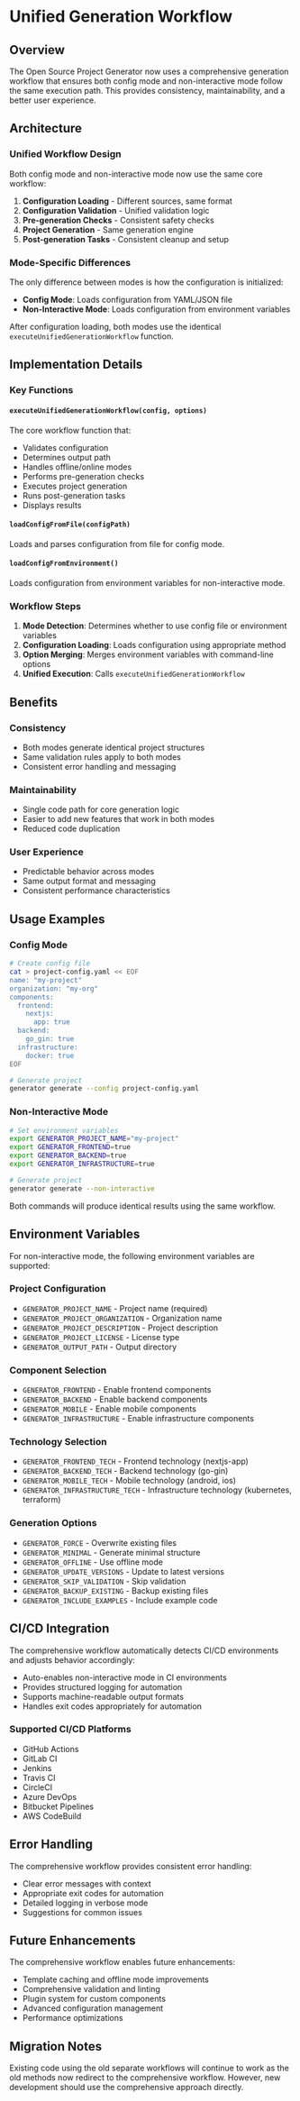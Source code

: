 # Unified Generation Workflow

## Overview

The Open Source Project Generator now uses a comprehensive generation workflow that ensures both config mode and non-interactive mode follow the same execution path. This provides consistency, maintainability, and a better user experience.

## Architecture

### Unified Workflow Design

Both config mode and non-interactive mode now use the same core workflow:

1. **Configuration Loading** - Different sources, same format
2. **Configuration Validation** - Unified validation logic
3. **Pre-generation Checks** - Consistent safety checks
4. **Project Generation** - Same generation engine
5. **Post-generation Tasks** - Consistent cleanup and setup

### Mode-Specific Differences

The only difference between modes is how the configuration is initialized:

- **Config Mode**: Loads configuration from YAML/JSON file
- **Non-Interactive Mode**: Loads configuration from environment variables

After configuration loading, both modes use the identical `executeUnifiedGenerationWorkflow` function.

## Implementation Details

### Key Functions

#### `executeUnifiedGenerationWorkflow(config, options)`

The core workflow function that:

- Validates configuration
- Determines output path
- Handles offline/online modes
- Performs pre-generation checks
- Executes project generation
- Runs post-generation tasks
- Displays results

#### `loadConfigFromFile(configPath)`

Loads and parses configuration from file for config mode.

#### `loadConfigFromEnvironment()`

Loads configuration from environment variables for non-interactive mode.

### Workflow Steps

1. **Mode Detection**: Determines whether to use config file or environment variables
2. **Configuration Loading**: Loads configuration using appropriate method
3. **Option Merging**: Merges environment variables with command-line options
4. **Unified Execution**: Calls `executeUnifiedGenerationWorkflow`

## Benefits

### Consistency

- Both modes generate identical project structures
- Same validation rules apply to both modes
- Consistent error handling and messaging

### Maintainability

- Single code path for core generation logic
- Easier to add new features that work in both modes
- Reduced code duplication

### User Experience

- Predictable behavior across modes
- Same output format and messaging
- Consistent performance characteristics

## Usage Examples

### Config Mode

```bash
# Create config file
cat > project-config.yaml << EOF
name: "my-project"
organization: "my-org"
components:
  frontend:
    nextjs:
      app: true
  backend:
    go_gin: true
  infrastructure:
    docker: true
EOF

# Generate project
generator generate --config project-config.yaml
```

### Non-Interactive Mode

```bash
# Set environment variables
export GENERATOR_PROJECT_NAME="my-project"
export GENERATOR_FRONTEND=true
export GENERATOR_BACKEND=true
export GENERATOR_INFRASTRUCTURE=true

# Generate project
generator generate --non-interactive
```

Both commands will produce identical results using the same workflow.

## Environment Variables

For non-interactive mode, the following environment variables are supported:

### Project Configuration

- `GENERATOR_PROJECT_NAME` - Project name (required)
- `GENERATOR_PROJECT_ORGANIZATION` - Organization name
- `GENERATOR_PROJECT_DESCRIPTION` - Project description
- `GENERATOR_PROJECT_LICENSE` - License type
- `GENERATOR_OUTPUT_PATH` - Output directory

### Component Selection

- `GENERATOR_FRONTEND` - Enable frontend components
- `GENERATOR_BACKEND` - Enable backend components
- `GENERATOR_MOBILE` - Enable mobile components
- `GENERATOR_INFRASTRUCTURE` - Enable infrastructure components

### Technology Selection

- `GENERATOR_FRONTEND_TECH` - Frontend technology (nextjs-app)
- `GENERATOR_BACKEND_TECH` - Backend technology (go-gin)
- `GENERATOR_MOBILE_TECH` - Mobile technology (android, ios)
- `GENERATOR_INFRASTRUCTURE_TECH` - Infrastructure technology (kubernetes, terraform)

### Generation Options

- `GENERATOR_FORCE` - Overwrite existing files
- `GENERATOR_MINIMAL` - Generate minimal structure
- `GENERATOR_OFFLINE` - Use offline mode
- `GENERATOR_UPDATE_VERSIONS` - Update to latest versions
- `GENERATOR_SKIP_VALIDATION` - Skip validation
- `GENERATOR_BACKUP_EXISTING` - Backup existing files
- `GENERATOR_INCLUDE_EXAMPLES` - Include example code

## CI/CD Integration

The comprehensive workflow automatically detects CI/CD environments and adjusts behavior accordingly:

- Auto-enables non-interactive mode in CI environments
- Provides structured logging for automation
- Supports machine-readable output formats
- Handles exit codes appropriately for automation

### Supported CI/CD Platforms

- GitHub Actions
- GitLab CI
- Jenkins
- Travis CI
- CircleCI
- Azure DevOps
- Bitbucket Pipelines
- AWS CodeBuild

## Error Handling

The comprehensive workflow provides consistent error handling:

- Clear error messages with context
- Appropriate exit codes for automation
- Detailed logging in verbose mode
- Suggestions for common issues

## Future Enhancements

The comprehensive workflow enables future enhancements:

- Template caching and offline mode improvements
- Comprehensive validation and linting
- Plugin system for custom components
- Advanced configuration management
- Performance optimizations

## Migration Notes

Existing code using the old separate workflows will continue to work as the old methods now redirect to the comprehensive workflow. However, new development should use the comprehensive approach directly.
